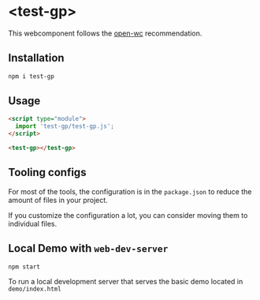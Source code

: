 # \<test-gp>

This webcomponent follows the [open-wc](https://github.com/open-wc/open-wc) recommendation.

## Installation

```bash
npm i test-gp
```

## Usage

```html
<script type="module">
  import 'test-gp/test-gp.js';
</script>

<test-gp></test-gp>
```



## Tooling configs

For most of the tools, the configuration is in the `package.json` to reduce the amount of files in your project.

If you customize the configuration a lot, you can consider moving them to individual files.

## Local Demo with `web-dev-server`

```bash
npm start
```

To run a local development server that serves the basic demo located in `demo/index.html`
